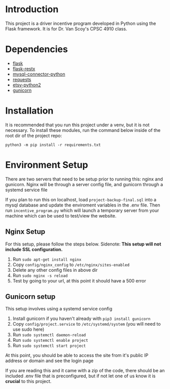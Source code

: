 # Introduction 
This project is a driver incentive program developed in Python using the Flask framework. It is for Dr. Van Scoy's CPSC 4910 class.

# Dependencies

* [flask](https://flask.palletsprojects.com/en/1.1.x/)
* [flask-restx](https://flask-restx.readthedocs.io/en/latest/)
* [mysql-connector-python](https://pypi.org/project/mysql-connector-python/)
* [requests](https://requests.readthedocs.io/en/master/)
* [etsy-python2](https://github.com/sscheetz/etsy-python2)
* [gunicorn](https://gunicorn.org)

# Installation

It is recommended that you run this project under a venv, but it is not necessary. To install these modules, run the command below inside of the root dir of the project repo:

```
python3 -m pip install -r requirements.txt
```

# Environment Setup
There are two servers that need to be setup prior to running this: nginx and gunicorn. Nginx will be through a server config file, and gunicorn through a systemd service file

If you plan to run this on localhost, load `project-backup-final.sql` into a mysql database and update the enviroment variables in the .env file.
Then run `incentive_program.py` which will launch a temporary server from your machine which can be used to test/view the website.

## Nginx Setup

For this setup, please follow the steps below. Sidenote: **This setup will not include SSL configuration.**
1. Run `sudo apt-get install nginx`
2. Copy `config/nginx_config` to `/etc/nginx/sites-enabled`
3. Delete any other config files in above dir
4. Run `sudo nginx -s reload`
5. Test by going to your url, at this point it should have a 500 error

## Gunicorn setup

This setup involves using a systemd service config
1. Install gunicorn if you haven't already with `pip3 install gunicorn`
2. Copy `config/project.service` to `/etc/systemd/system` (you will need to use sudo here)
3. Run `sudo systemctl daemon-reload`
4. Run `sudo systemctl enable project`
5. Run `sudo systemctl start project`

At this point, you should be able to access the site from it's public IP address or domain and see the login page

If you are reading this and it came with a zip of the code, there should be an included .env file that is preconfigured, but if not let one of us know it is **crucial** to this project.
